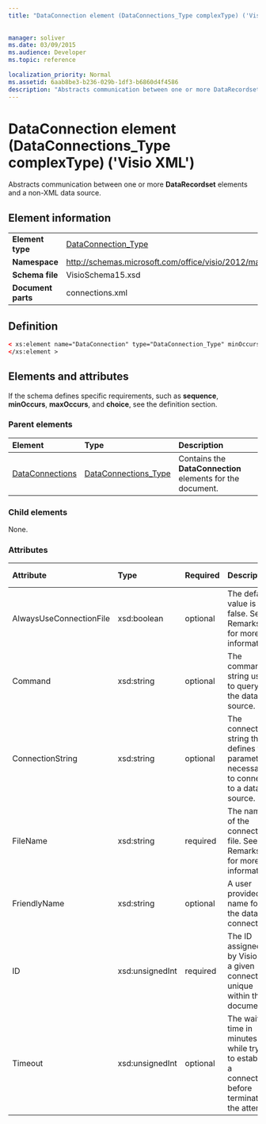 ```yaml
---
title: "DataConnection element (DataConnections_Type complexType) ('Visio XML')"
 
 
manager: soliver
ms.date: 03/09/2015
ms.audience: Developer
ms.topic: reference
 
localization_priority: Normal
ms.assetid: 6aab8be3-b236-029b-1df3-b6860d4f4586
description: "Abstracts communication between one or more DataRecordset elements and a non-XML data source."
---
```


# DataConnection element (DataConnections_Type complexType) ('Visio XML')

Abstracts communication between one or more **DataRecordset** elements and a non-XML data source. 
  
## Element information

|||
|:-----|:-----|
|**Element type** <br/> |[DataConnection_Type](dataconnection_type-complextypevisio-xml.md) <br/> |
|**Namespace** <br/> |http://schemas.microsoft.com/office/visio/2012/main  <br/> |
|**Schema file** <br/> |VisioSchema15.xsd  <br/> |
|**Document parts** <br/> |connections.xml  <br/> |
   
## Definition

```XML
< xs:element name="DataConnection" type="DataConnection_Type" minOccurs="1" maxOccurs="unbounded" >
</xs:element >
```

## Elements and attributes

If the schema defines specific requirements, such as **sequence**, **minOccurs**, **maxOccurs**, and **choice**, see the definition section. 
  
### Parent elements

|**Element**|**Type**|**Description**|
|:-----|:-----|:-----|
|[DataConnections](dataconnections-elementvisio-xml.md) <br/> |[DataConnections_Type](dataconnections_type-complextypevisio-xml.md) <br/> |Contains the **DataConnection** elements for the document.  <br/> |
   
### Child elements

None.
  
### Attributes

|**Attribute**|**Type**|**Required**|**Description**|**Possible values**|
|:-----|:-----|:-----|:-----|:-----|
|AlwaysUseConnectionFile  <br/> |xsd:boolean  <br/> |optional  <br/> |The default value is false. See Remarks for more information.  <br/> |Values of the xsd:boolean type.  <br/> |
|Command  <br/> |xsd:string  <br/> |optional  <br/> |The command string used to query the data source.  <br/> |Values of the xsd:string type.  <br/> |
|ConnectionString  <br/> |xsd:string  <br/> |optional  <br/> |The connection string that defines the parameters necessary to connect to a data source.  <br/> |Values of the xsd:string type.  <br/> |
|FileName  <br/> |xsd:string  <br/> |required  <br/> |The name of the connection file. See Remarks for more information.  <br/> |Values of the xsd:string type.  <br/> |
|FriendlyName  <br/> |xsd:string  <br/> |optional  <br/> |A user provided name for the data connection.  <br/> |Values of the xsd:string type.  <br/> |
|ID  <br/> |xsd:unsignedInt  <br/> |required  <br/> |The ID assigned by Visio for a given connection, unique within the document.  <br/> |Values of the xsd:unsignedInt type.  <br/> |
|Timeout  <br/> |xsd:unsignedInt  <br/> |optional  <br/> |The wait time in minutes while trying to establish a connection before terminating the attempt.  <br/> |Values of the xsd:unsignedInt type.  <br/> |
   

